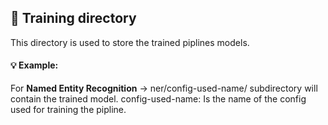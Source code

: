 ## 🔖 Training directory
This directory is used to store the trained piplines models.

#### 💡 Example: 
For **Named Entity Recognition** -> ner/config-used-name/ subdirectory will contain the trained model.
config-used-name: Is the name of the config used for training the pipline.
